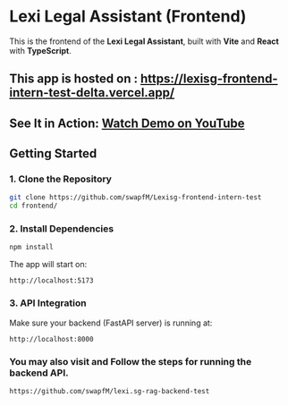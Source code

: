 # Lexi Legal Assistant (Frontend)

This is the frontend of the **Lexi Legal Assistant**, built with **Vite** and **React** with **TypeScript**.

## This app is hosted on :  https://lexisg-frontend-intern-test-delta.vercel.app/
## See It in Action: [Watch Demo on YouTube](https://youtu.be/cW7QPKiPaaU)

## Getting Started

### 1. Clone the Repository

```bash
git clone https://github.com/swapfM/Lexisg-frontend-intern-test
cd frontend/
```

### 2. Install Dependencies
```bash
npm install
```
The app will start on:
```
http://localhost:5173
```

### 3. API Integration

Make sure your backend (FastAPI server) is running at:

```
http://localhost:8000
```
### You may also visit and Follow the steps for running the backend API.
```
https://github.com/swapfM/lexi.sg-rag-backend-test
```


